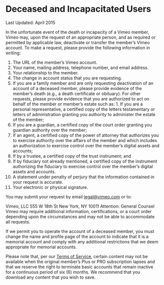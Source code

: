 Deceased and Incapacitated Users
================================

Last Updated: April 2015

In the unfortunate event of the death or incapacity of a Vimeo member, Vimeo may, upon the request of an appropriate person, and as required or permitted by applicable law, deactivate or transfer the member’s Vimeo account. To make a request, please provide the following information in writing:

1. The URL of the member’s Vimeo account.
2. Your name, mailing address, telephone number, and email address.
3. Your relationship to the member.
4. The change in account status that you are requesting.
5. If you are a family member and are only requesting deactivation of an account of a deceased member, please provide evidence of the member’s death (e.g., a death certificate or obituary). For other requests, please provide evidence that you are authorized to act on behalf of the member or member’s estate such as: 1. If you are a personal representative, a certified copy of the letters testamentary or letters of administration granting you authority to administer the estate of the member;
2. If you are a guardian, a certified copy of the court order granting you guardian authority over the member;
3. If an agent, a certified copy of the power of attorney that authorizes you to exercise authority over the affairs of the member and which includes an authorization to exercise control over the member’s digital assets and accounts;
4. If by a trustee, a certified copy of the trust instrument; and
5. If by fiduciary not already mentioned, a certified copy of the instrument authorizing the fiduciary to exercise control over the member’s digital assets and accounts.
6. A statement under penalty of perjury that the information contained in your request is accurate.
7. Your electronic or physical signature.

You may submit your request by email [legal@vimeo.com](mailto:legal@vimeo.com) or to:

 Vimeo, LLC 555 W 18th St <span class="locality">New York</span>, <span class="region">NY</span> <span class="postal-code">10011</span> Attention: General Counsel Vimeo may require additional information, certifications, or a court order depending upon the circumstances and may not be able to accommodate all requests.

If we permit you to operate the account of a deceased member, you must change the name and profile page of the account to indicate that it is a memorial account and comply with any additional restrictions that we deem appropriate for memorial accounts.

Please note that, per our [Terms of Service](/terms#termination), certain content may not be available when the original member’s Plus or PRO subscription lapses and that we reserve the right to terminate basic accounts that remain inactive for a continuous period of six (6) months. We recommend that you download any content that you wish to save.